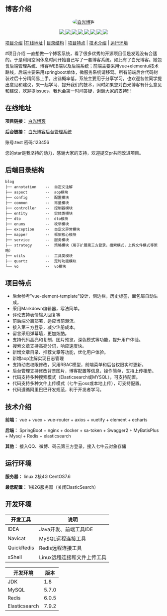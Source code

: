 ## 博客介绍

<p align=center>
  <a href="http://www.bsdlzg.cn">
    <img src="https://bsdlzg.com/upload/2023/10/106_164.png" alt="白光博客" style="border-radius: 50%">
  </a>
</p>

<p align="center">
   <a target="_blank" href="https://github.com/bsdlzg/baiguang-blog-admin">
   <img src="https://img.shields.io/hexpm/l/plug.svg"/>
   <img src="https://img.shields.io/badge/JDK-1.8+-green.svg"/>
   <img src="https://img.shields.io/badge/springboot-2.4.1.RELEASE-green"/>
   <img src="https://img.shields.io/badge/vue-2.5.17-green"/>
   <img src="https://img.shields.io/badge/mysql-5.7.0-green"/>
   <img src="https://img.shields.io/badge/mybatis--plus-3.4.0-green"/>
   <img src="https://img.shields.io/badge/redis-6.0.5-green"/>
   <img src="https://img.shields.io/badge/elasticsearch-7.9.2-green"/>
   </a>
</p>

[项目介绍](#项目介绍) |[在线地址](#在线地址) | [目录结构](#目录结构) | [项目特点](#项目特点) | [技术介绍](#技术介绍) | [运行环境](#运行环境)

#项目介绍
一直想做一个博客系统，看了很多优秀的开源项目但是发现没有合适的。于是利用空闲休息时间开始自己写了一套博客系统。如此有了白光博客。她包含后端管理系统、博客WEB端以及后端系统；前端主要采用vue+elementui技术路线，后端主要采用springboot单体，微服务系统请移驾。所有前端后台代码封装过后十分精简易上手，出错概率低。系统主要用于分享学习，也欢迎各位同学提出意见和建议，来一起学习、提升我们的技术，同时如果您对白光博客有什么意见和建议，欢迎提issues，我也会第一时间答疑，谢谢大家的支持!!!
## 在线地址

**项目链接：** [白光博客](https://www.bsdlzg.cn)

**后台链接：** [白光博客后台管理系统](https://www.bsdlzg.cn/admin)

账号:test 密码:123456

您的star是我坚持的动力，感谢大家的支持，欢迎提交pr共同改进项目。

## 后端目录结构

```
blog
├── annotation    --  自定义注解
├── aspect        --  aop模块
├── config        --  配置模块
├── common        --  常量模块
├── controller    --  控制器模块
├── entity        --  实体类模块
├── dto           --  dto模块
├── enums         --  枚举模块
├── exception     --  自定义异常模块
├── mapper        --  框架核心模块
├── service       --  服务模块
├── strategy      --  策略模块（用于扩展第三方登录，搜索模式，上传文件模式等策略）
├── utils         --  工具类模块
├── quartz        --  定时功能模块
└── vo            --  vo模块
```
## 项目特点

- 后台参考"vue-element-template"设计，侧边栏，历史标签，面包屑自动生成。
- 采用Markdown编辑器，写法简单。
- 评论支持表情输入回复等
- 前后端分离部署，适应当前潮流。
- 接入第三方登录，减少注册成本。
- 留言采用弹幕墙，更加炫酷。
- 支持代码高亮和复制，图片预览，深色模式等功能，提升用户体验。
- 搜索文章支持高亮分词，响应速度快。
- 新增文章目录、推荐文章等功能，优化用户体验。
- 新增aop注解实现日志管理
- 支持动态权限修改，采用RBAC模型，前端菜单和后台权限实时更新。
- 后台管理支持修改背景图片，博客配置等信息，操作简单，支持上传相册。
- 代码支持多种搜索模式（Elasticsearch或MYSQL），可支持配置。
- 代码支持多种文件上传模式（七牛云oss或本地上传），可支持配置。
- 代码遵循阿里巴巴开发规范，利于开发者学习。


## 技术介绍

**前端：** vue + vuex + vue-router + axios + vuetify + element + echarts

**后端：** SpringBoot + nginx + docker + sa-token + Swagger2 + MyBatisPlus + Mysql + Redis + elasticsearch

**其他：** 接入QQ、微博、码云第三方登录，接入七牛云对象存储

## 运行环境

**服务器：** linux 2核4G CentOS7.6

**最低配置：** 1核2G服务器（关闭ElasticSearch）

## 开发环境


| 开发工具                          | 说明               |
| ----------------------------- | ---------------- |
| IDEA                          | Java开发、前端工具IDE      |
| Navicat                       | MySQL远程连接工具      |
| QuickRedis | Redis远程连接工具      |
| xShell                    | Linux远程连接和文件上传工具 |

| 开发环境          | 版本    |
| ------------- | ----- |
| JDK           | 1.8   |
| MySQL         | 5.7.0 |
| Redis         | 6.0.5 |
| Elasticsearch | 7.9.2 |
